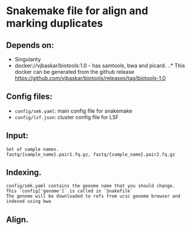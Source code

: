 # Snakemake file for align and marking duplicates

## Depends on:
   * Singularity
   * docker://vjbaskar/biotools:1.0 - has samtools, bwa and picard.
   ..* This docker can be generated from the github release https://github.com/vjbaskar/biotools/releases/tag/biotools-1.0


## Config files:
   * `config/smk.yaml`: main config file for snakemake
   * `config/lsf.json`: cluster config file for LSF

## Input:
    Set of sample names. 
    fastq/{sample_name}.pair1.fq.gz, fastq/{sample_name}.pair2.fq.gz

## Indexing.
    config/smk.yaml contains the genome name that you should change.
    This `config['genome']` is called in `Snakefile`
    The genome will be downloaded to refs from ucsc genome browser and indexed using bwa

## Align.

    
